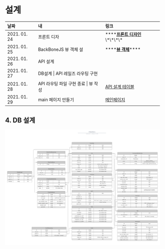 # 설계

| 날짜 | 내 | 링크 |
| :--- | :--- | :--- |
| 2021. 01. 24 | 프론트 디자 | \*\*\*\*[**프론트 디자인**](https://simian114.gitbook.io/blog/42seoul-1/ft_transcendence/undefined/0.)\*\*\*\* |
| 2021. 01. 25 | BackBoneJS 뷰 객체 설 | \*\*\*\*[**뷰 객체**](https://simian114.gitbook.io/blog/42seoul-1/ft_transcendence/undefined/1.-backbonejs)\*\*\*\* |
| 2021. 01. 26 | API 설계  |  |
| 2021. 01. 27 | DB설계 \| API 레일즈 라우팅 구현 |  |
| 2021. 01. 28 | API 라우팅 파일 구현 종료 \| 뷰 작성 | [API 설계 테이블](https://www.notion.so/3ab4d360e9324ae0a4e2161ce3ecd86e?v=708462e3ea014b36bb3689eabdee41c2) |
| 2021. 01. 29 | main 페이지 만들기  | [메인페이지](https://github.com/transcendentalists/ft_transcendence) |

## 

## 4. DB 설계

![](../../../.gitbook/assets/db.png)

## 

